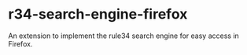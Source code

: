 # r34-search-engine-firefox
An extension to implement the rule34 search engine for easy access in Firefox.
